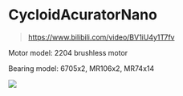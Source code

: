 # CycloidAcuratorNano

> https://www.bilibili.com/video/BV1iU4y1T7fv
>
> 

Motor model: 2204 brushless motor

Bearing model: 6705x2, MR106x2, MR74x14

![](https://pengzhihui-markdown.oss-cn-shanghai.aliyuncs.com/img/20211127220034.jpg)

